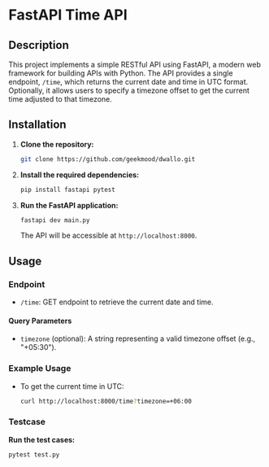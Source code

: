# FastAPI Time API

## Description
This project implements a simple RESTful API using FastAPI, a modern web framework for building APIs with Python. The API provides a single endpoint, `/time`, which returns the current date and time in UTC format. Optionally, it allows users to specify a timezone offset to get the current time adjusted to that timezone.

## Installation
1. **Clone the repository:**
    ```bash
    git clone https://github.com/geekmood/dwallo.git
    ```

2. **Install the required dependencies:**
    ```bash
    pip install fastapi pytest
    ```

3. **Run the FastAPI application:**
    ```bash
    fastapi dev main.py
    ```
    The API will be accessible at `http://localhost:8000`.

## Usage
### Endpoint
- `/time`: GET endpoint to retrieve the current date and time.

#### Query Parameters
- `timezone` (optional): A string representing a valid timezone offset (e.g., "+05:30").

### Example Usage
- To get the current time in UTC:
  ```bash
  curl http://localhost:8000/time?timezone=+06:00
  ```

### Testcase

**Run the test cases:**
```
pytest test.py
```
